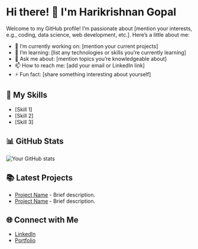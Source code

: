 # Hi there! 👋 I'm Harikrishnan Gopal

Welcome to my GitHub profile! I’m passionate about [mention your interests, e.g., coding, data science, web development, etc.]. Here’s a little about me:

- 🔭 I’m currently working on: [mention your current projects]
- 🌱 I’m learning: [list any technologies or skills you’re currently learning]
- 💬 Ask me about: [mention topics you’re knowledgeable about]
- 📫 How to reach me: [add your email or LinkedIn link]
- ⚡ Fun fact: [share something interesting about yourself]

## 🚀 My Skills
- [Skill 1]
- [Skill 2]
- [Skill 3]

## 📊 GitHub Stats
![Your GitHub stats](https://github-readme-stats.vercel.app/api?username=harikrishnangopal&show_icons=true&theme=radical)

## 📚 Latest Projects
- [Project Name](project-link) - Brief description.
- [Project Name](project-link) - Brief description.

## 🌐 Connect with Me
- [LinkedIn](https://www.linkedin.com/in/harikrishnangopal/)
- [Portfolio](your-portfolio-link)
